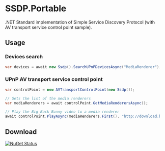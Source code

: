 # SSDP.Portable
.NET Standard implementation of Simple Service Discovery Protocol (with AV transport service control point sample).<br />

## Usage
### Devices search
```C#
var devices = await new Ssdp().SearchUPnPDevicesAsync("MediaRenderer");
```
### UPnP AV transport service control point
```C#
var controlPoint = new AVTransportControlPoint(new Ssdp());

// Gets the list of the media renderers
var mediaRenderers = await controlPoint.GetMediaRenderersAsync();

// Play the Big Buck Bunny video to a media renderer
await controlPoint.PlayAsync(mediaRenderers.First(), "http://download.blender.org/peach/bigbuckbunny_movies/big_buck_bunny_480p_surround-fix.avi");
```

## Download
[![NuGet Status](http://img.shields.io/nuget/v/SSDP.Portable.svg?style=flat)](https://www.nuget.org/packages/SSDP.Portable)
